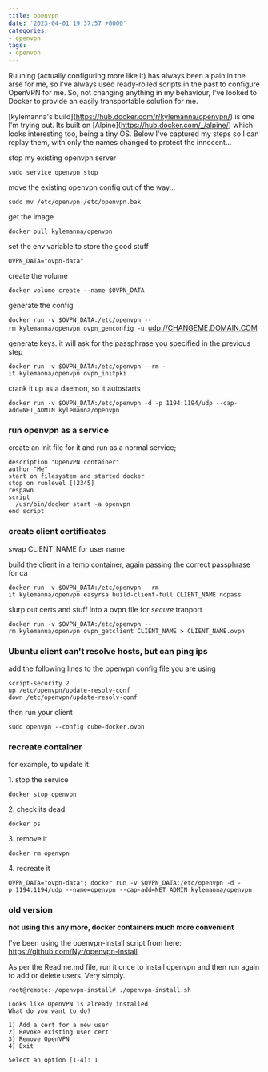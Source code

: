 ```yaml
---
title: openvpn
date: '2023-04-01 19:37:57 +0000'
categories:
- openvpn
tags:
- openvpn
---
```



Ruuning (actually configuring more like it) has always been a pain in
the arse for me, so I've always used ready-rolled scripts in the past to
configure OpenVPN for me. So, not changing anything in my behaviour,
I've looked to Docker to provide an easily transportable solution for
me.

\[kylemanna's build\](https://hub.docker.com/r/kylemanna/openvpn/) is
one I'm trying out. Its built on
\[Alpine\](https://hub.docker.com/_/alpine/) which looks interesting
too, being a tiny OS. Below I've captured my steps so I can replay them,
with only the names changed to protect the innocent...

stop my existing openvpn server

`sudo service openvpn stop`

move the existing openvpn config out of the way...

`sudo mv /etc/openvpn /etc/openvpn.bak`

get the image

`docker pull kylemanna/openvpn`

set the env variable to store the good stuff

`OVPN_DATA="ovpn-data"`

create the volume

`docker volume create --name $OVPN_DATA`

generate the config

`docker run -v $OVPN_DATA:/etc/openvpn --rm kylemanna/openvpn ovpn_genconfig -u `<udp://CHANGEME.DOMAIN.COM>

generate keys. it will ask for the passphrase you specified in the
previous step

`docker run -v $OVPN_DATA:/etc/openvpn --rm -it kylemanna/openvpn ovpn_initpki`

crank it up as a daemon, so it autostarts

`docker run -v $OVPN_DATA:/etc/openvpn -d -p 1194:1194/udp --cap-add=NET_ADMIN kylemanna/openvpn`

### run openvpn as a service

create an init file for it and run as a normal service;

    description "OpenVPN container"
    author "Me"
    start on filesystem and started docker
    stop on runlevel [!2345]
    respawn
    script
      /usr/bin/docker start -a openvpn
    end script

### create client certificates

swap CLIENT_NAME for user name

build the client in a temp container, again passing the correct
passphrase for ca

`docker run -v $OVPN_DATA:/etc/openvpn --rm -it kylemanna/openvpn easyrsa build-client-full CLIENT_NAME nopass`

slurp out certs and stuff into a ovpn file for _secure_ tranport

`docker run -v $OVPN_DATA:/etc/openvpn --rm kylemanna/openvpn ovpn_getclient CLIENT_NAME > CLIENT_NAME.ovpn`

### Ubuntu client can't resolve hosts, but can ping ips

add the following lines to the openvpn config file you are using

    script-security 2
    up /etc/openvpn/update-resolv-conf
    down /etc/openvpn/update-resolv-conf

then run your client

`sudo openvpn --config cube-docker.ovpn`

### recreate container

for example, to update it.

1\. stop the service

`docker stop openvpn`

2\. check its dead

`docker ps`

3\. remove it

`docker rm openvpn`

4\. recreate it

`OVPN_DATA="ovpn-data"; docker run -v $OVPN_DATA:/etc/openvpn -d -p 1194:1194/udp --name=openvpn --cap-add=NET_ADMIN kylemanna/openvpn`

### old version

<strong> not using this any more, docker containers much more
convenient</strong>

I've been using the openvpn-install script from here:
<https://github.com/Nyr/openvpn-install>

As per the Readme.md file, run it once to install openvpn and then run
again to add or delete users. Very simply.

    root@remote:~/openvpn-install# ./openvpn-install.sh

    Looks like OpenVPN is already installed
    What do you want to do?

    1) Add a cert for a new user
    2) Revoke existing user cert
    3) Remove OpenVPN
    4) Exit

    Select an option [1-4]: 1